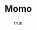 ---
title: "Momo"
bookCover: "/assets/book-covers/momo.jpg"
slug: "momo"
bookAuthor: "Michal Ende"
rating: 10
amazonLink: ""
author:
  name: Rico Trebeljahr
  picture: "/assets/blog/profile.jpeg"
---
